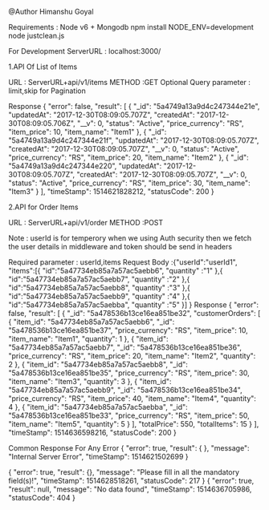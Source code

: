 @Author Himanshu Goyal

Requirements : 
Node v6 +
Mongodb
npm install
NODE_ENV=development node justclean.js

For Development
ServerURL : localhost:3000/

1.API Of List of Items

URL : ServerURL+api/v1/items
METHOD :GET
Optional Query parameter : limit,skip for Pagination

Response {
    "error": false,
    "result": [
        {
            "_id": "5a4749a13a9d4c247344e21e",
            "updatedAt": "2017-12-30T08:09:05.707Z",
            "createdAt": "2017-12-30T08:09:05.706Z",
            "__v": 0,
            "status": "Active",
            "price_currency": "RS",
            "item_price": 10,
            "item_name": "Item1"
        },
        {
            "_id": "5a4749a13a9d4c247344e21f",
            "updatedAt": "2017-12-30T08:09:05.707Z",
            "createdAt": "2017-12-30T08:09:05.707Z",
            "__v": 0,
            "status": "Active",
            "price_currency": "RS",
            "item_price": 20,
            "item_name": "Item2"
        },
        {
            "_id": "5a4749a13a9d4c247344e220",
            "updatedAt": "2017-12-30T08:09:05.707Z",
            "createdAt": "2017-12-30T08:09:05.707Z",
            "__v": 0,
            "status": "Active",
            "price_currency": "RS",
            "item_price": 30,
            "item_name": "Item3"
        }
    ],
    "timeStamp": 1514621828212,
    "statusCode": 200
}

2.API for Order Items 

URL : ServerURL+api/v1/order
METHOD :POST

Note : userId is for temperory when we using Auth security then we fetch the user details in middleware and token should be send in headers

Required parameter : userId,items
Request Body :{"userId":"userId1",
"items":[{
	"id":"5a47734eb85a7a57ac5aebb6",
	"quantity" :"1"
},{
	"id":"5a47734eb85a7a57ac5aebb7",
	"quantity" :"2"
},{
	"id":"5a47734eb85a7a57ac5aebb8",
	"quantity" :"3"
},{
	"id":"5a47734eb85a7a57ac5aebb9",
	"quantity" :"4"
},{
	"id":"5a47734eb85a7a57ac5aebba",
	"quantity" :"5"
}]
}
Response 
{
    "error": false,
    "result": [
        {
            "_id": "5a478536b13ce16ea851be32",
            "customerOrders": [
                {
                    "item_id": "5a47734eb85a7a57ac5aebb6",
                    "_id": "5a478536b13ce16ea851be37",
                    "price_currency": "RS",
                    "item_price": 10,
                    "item_name": "Item1",
                    "quantity": 1
                },
                {
                    "item_id": "5a47734eb85a7a57ac5aebb7",
                    "_id": "5a478536b13ce16ea851be36",
                    "price_currency": "RS",
                    "item_price": 20,
                    "item_name": "Item2",
                    "quantity": 2
                },
                {
                    "item_id": "5a47734eb85a7a57ac5aebb8",
                    "_id": "5a478536b13ce16ea851be35",
                    "price_currency": "RS",
                    "item_price": 30,
                    "item_name": "Item3",
                    "quantity": 3
                },
                {
                    "item_id": "5a47734eb85a7a57ac5aebb9",
                    "_id": "5a478536b13ce16ea851be34",
                    "price_currency": "RS",
                    "item_price": 40,
                    "item_name": "Item4",
                    "quantity": 4
                },
                {
                    "item_id": "5a47734eb85a7a57ac5aebba",
                    "_id": "5a478536b13ce16ea851be33",
                    "price_currency": "RS",
                    "item_price": 50,
                    "item_name": "Item5",
                    "quantity": 5
                }
            ],
            "totalPrice": 550,
            "totalItems": 15
        }
    ],
    "timeStamp": 1514636598216,
    "statusCode": 200
}








Common Response For Any Error
{
    "error": true,
    "result": {
    },
    "message": "Internal Server Error",
    "timeStamp": 1514621502699
}

{
    "error": true,
    "result": {},
    "message": "Please fill in all the mandatory field(s)!",
    "timeStamp": 1514628518261,
    "statusCode": 217
}
{
    "error": true,
    "result": null,
    "message": "No data found",
    "timeStamp": 1514636705986,
    "statusCode": 404
}